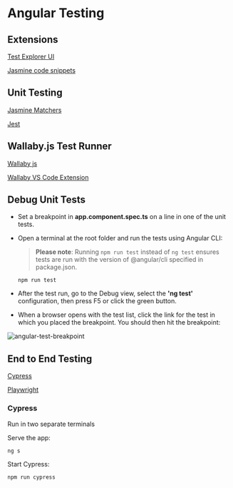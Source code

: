 # Angular Testing

## Extensions

[Test Explorer UI](https://marketplace.visualstudio.com/items?itemName=hbenl.vscode-test-explorer)

[Jasmine code snippets](https://marketplace.visualstudio.com/items?itemName=xabikos.JasmineSnippets)

## Unit Testing

[Jasmine Matchers](https://jasmine.github.io/api/edge/matchers.html)

[Jest](https://jestjs.io/)

## Wallaby.js Test Runner

[Wallaby js](https://wallabyjs.com/)

[Wallaby VS Code Extension](https://marketplace.visualstudio.com/items?itemName=WallabyJs.wallaby-vscode)

## Debug Unit Tests

- Set a breakpoint in **app.component.spec.ts** on a line in one of the unit tests.

- Open a terminal at the root folder and run the tests using Angular CLI:

  > **Please note**: Running `npm run test` instead of `ng test` ensures tests are run with the version of @angular/cli specified in package.json.

  ```
  npm run test
  ```

- After the test run, go to the Debug view, select the **'ng test'** configuration, then press F5 or click the green button.

- When a browser opens with the test list, click the link for the test in which you placed the breakpoint. You should then hit the breakpoint:

![angular-test-breakpoint](https://user-images.githubusercontent.com/2836367/27004448-e5134ff8-4dce-11e7-8145-69de0956dd07.png)


## End to End Testing

[Cypress](https://www.cypress.io/)

[Playwright](https://playwright.dev/)

### Cypress

Run in two separate terminals

Serve the app:

```
ng s
```

Start Cypress:

```
npm run cypress
```